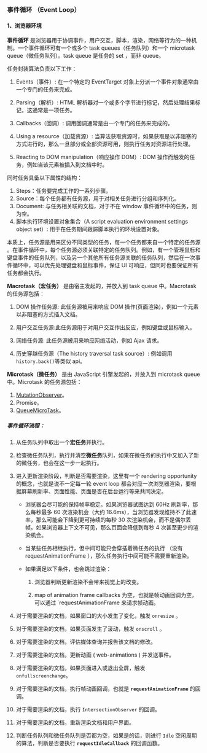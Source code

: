 ### 事件循环 （Event Loop）

#### 1、浏览器环境

**事件循环** 是浏览器用于协调事件，用户交互，脚本，渲染，网络等行为的一种机制。一个事件循环可有一个或多个 task queues（任务队列）和一个 microtask queue（微任务队列）。task queue 是任务的 set ，而非 queue。

任务封装算法负责以下工作：

1. Events（事件）: 在一个特定的 EventTarget 对象上分派一个事件对象通常由一个专门的任务来完成。

2. Parsing（解析）: HTML 解析器对一个或多个字节进行标记，然后处理结果标记，这通常是一项任务。

3. Callbacks（回调）: 调用回调通常是由一个专门的任务来完成的。

4. Using a resource（加载资源）: 当算法获取资源时，如果获取是以非阻塞的方式进行的，那么一旦部分或全部资源可用，则执行任务对资源进行处理。

5. Reacting to DOM manipulation（响应操作 DOM）: DOM 操作而触发的任务，例如当该元素被插入到文档中时。

同时任务具备以下属性的结构：

1. Steps：任务要完成工作的一系列步骤。
2. Source：每个任务都有任务源，用于对相关任务进行分组和序列化。
3. Document: 与任务相关联的文档，对于不在 window 事件循环中的任务，则为空。
4. 脚本执行环境设置对象集合（A script evaluation environment settings object set）: 用于在任务期间跟踪脚本执行的环境设置对象。

本质上，任务源是用来区分不同类型的任务，每一个任务都来自一个特定的任务源 。在事件循环中，每个任务源必须关联特定的任务队列。例如，有一个管理鼠标和键盘事件的任务队列，以及另一个其他所有任务源关联的任务队列，然后在一次事件循环中，可以优先处理键盘和鼠标事件，保证 UI 可响应，但同时也要保证所有任务都会执行。

**Macrotask（宏任务）** 是由宿主发起的，并放入到 task queue 中。Macrotask 的任务源包括：

1. DOM 操作任务源: 此任务源被用来响应 DOM 操作(页面渲染)，例如一个元素以非阻塞的方式插入文档。

2. 用户交互任务源:此任务源用于对用户交互作出反应，例如键盘或鼠标输入。

3. 网络任务源: 此任务源被用来响应网络活动，例如 Ajax 请求。

4. 历史穿越任务源（The history traversal task source）: 例如调用 `history.back()`等类似 api。

**Microtask（微任务）** 是由 JavaScript 引擎发起的，并放入到 microtask queue 中。Microtask 的任务源包括：

1. [MutationObserver](https://developer.mozilla.org/zh-CN/docs/Web/API/MutationObserver)。
2. Promise。
3. [QueueMicroTask](https://developer.mozilla.org/zh-CN/docs/Web/API/HTML_DOM_API/Microtask_guide)。

##### 事件循环流程：

1. 从任务队列中取出一个**宏任务**并执行。

2. 检查微任务队列，执行并清空**微任务**队列，如果在微任务的执行中又加入了新的微任务，也会在这一步一起执行。

3. 进入更新渲染阶段，判断是否需要渲染，这里有一个 rendering opportunity 的概念，也就是说不一定每一轮 event loop 都会对应一次浏览器渲染，要根据屏幕刷新率、页面性能、页面是否在后台运行等来共同决定。

   - 浏览器会尽可能的保持帧率稳定。如果浏览器试图达到 60Hz 刷新率，那么每秒最多 60 次渲染机会（大约 16.6ms），当浏览器发现维持不了此速率，那么可能会下降到更可持续的每秒 30 次渲染机会，而不是偶尔丢帧。如果浏览器上下文不可见，那么页面会降低到每秒 4 次甚至更少的渲染机会。

   - 当某些任务相继执行，但中间可能只会穿插着微任务的执行 （没有 requestAnimationFrame ），那么任务执行中间可能不需要重新渲染。

   - 如果满足以下条件，也会跳过渲染：

     1. 浏览器判断更新渲染不会带来视觉上的改变。

     2. map of animation frame callbacks 为空，也就是帧动画回调为空，可以通过 `requestAnimationFrame 来请求帧动画。

4. 对于需要渲染的文档，如果窗口的大小发生了变化，触发 `onresize` 。
5. 对于需要渲染的文档，如果页面发生了滚动，触发 `onscroll` 。
6. 对于需要渲染的文档，评估媒体查询并报告该文档的修改。
7. 对于需要渲染的文档，更新动画 ( web-animations ) 并发送事件。
8. 对于需要渲染的文档，如果页面进入或退出全屏，触发 `onfullscreenchange`。
9. 对于需要渲染的文档，执行帧动画回调，也就是 **`requestAnimationFrame`** 的回调。
10. 对于需要渲染的文档，执行 `IntersectionObserver` 的回调。
11. 对于需要渲染的文档，重新渲染文档和用户界面。
12. 判断任务队列和微任务队列是否都为空，如果是的话，则进行 `Idle` 空闲周期的算法，判断是否要执行 **`requestIdleCallback`** 的回调函数。
